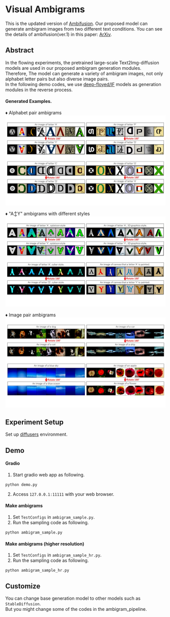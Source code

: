 # Visual Ambigrams
This is the updated version of [Ambifusion](https://github.com/univ-esuty/ambifusion). 
Our proposed model can generate ambigram images from two different text conditions.
You can see the details of ambifusion(ver.1) in this paper: [ArXiv](https://arxiv.org/abs/2306.12049).  

## Abstract
In the flowing experiments, the pretrained large-scale Text2Img-diffusion models are used in our proposed ambigram generation modules.  
Therefore, The model can generate a variety of ambigram images, not only alphabet letter pairs but also diverse image pairs.  
In the following demo codes, we use [deep-floyed/IF](https://github.com/deep-floyd/IF) models as generation modules in the reverse process.

#### Generated Examples.
♦ Alphabet pair ambigrams  
![ex-1](_git/ex-1.JPG)

♦ "A↕Y" ambigrams with different styles
![ex-2](_git/ex-2.JPG)

♦ Image pair ambigrams
![ex-3](_git/ex-3.JPG)

## Experiment Setup
Set up [diffusers](https://github.com/huggingface/diffusers/) environment.

## Demo
#### Gradio
1. Start gradio web app as following.
```
python demo.py
```
2. Access `127.0.0.1:11111` with your web browser.

#### Make ambigrams
1. Set `TestConfigs` in `ambigram_sample.py`.
2. Run the sampling code as following.
```
python ambigram_sample.py
```

#### Make ambigrams (higher resolution)
1. Set `TestConfigs` in `ambigram_sample_hr.py`.
2. Run the sampling code as following.
```
python ambigram_sample_hr.py
```

## Customize
You can change base generation model to other models such as `StableDiffusion`.  
But you might change some of the codes in the ambigram_pipeline.
